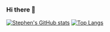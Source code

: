 ### Hi there 👋
[![Stephen's GitHub stats](https://github-readme-stats.vercel.app/api?username=stephenm7777)](https://github.com/stephenm7777/github-readme-stats)
[![Top Langs](https://github-readme-stats.vercel.app/api/top-langs/?username=stephenm7777&layout=compact)](https://github.com/stephenm7777/github-readme-stats)
<!--
**stephenm7777/stephenm7777** is a ✨ _special_ ✨ repository because its `README.md` (this file) appears on your GitHub profile.

Here are some ideas to get you started:

- 🔭 I’m currently working on ...
- 🌱 I’m currently learning ...
- 👯 I’m looking to collaborate on ...
- 🤔 I’m looking for help with ...
- 💬 Ask me about ...
- 📫 How to reach me: ...
- 😄 Pronouns: ...
- ⚡ Fun fact: ...
-->
